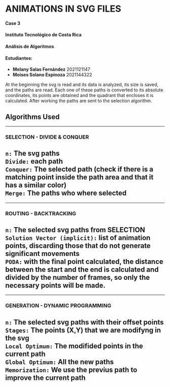 # ANIMATIONS IN SVG FILES
#### Case 3 
#### Instituto Tecnológico de Costa Rica
#### Análisis de Algoritmos
#### Estudiantes:
* **Melany Salas Fernández** 2021121147
* **Moises Solano Espinoza** 2021144322

At the beginning the svg is read and its data is analyzed, its size is saved, and the paths are read. Each one of these paths is converted to its absolute coordinates, its points are obtained and the quadrant that encloses it is calculated. After working the paths are sent to the selection algorithm.

## Algorithms Used
---------------------------------------------------------------------------------
### SELECTION - DIVIDE & CONQUER 
`n:` The svg paths <br>
`Divide:` each path <br>
`Conquer:` The selected path (check if there is a matching point inside the path area and that it has a similar color) <br>
`Merge:` The paths who where selected <br>
---------------------------------------------------------------------------------

---------------------------------------------------------------------------------
### ROUTING - BACKTRACKING
`n:` The selected svg paths from SELECTION <br>
`Solution Vector (implicit):` list of animation points, discarding those that do not generate significant movements <br>
`PODA:` with the final point calculated, the distance between the start and the end is calculated and divided by the number of frames, so only the necessary points will be made. <br>
---------------------------------------------------------------------------------

---------------------------------------------------------------------------------
### GENERATION - DYNAMIC PROGRAMMING 
`n:` The selected svg paths with their offset points <br>
`Stages:` The points (X,Y) that we are modifyng in the svg <br>
`Local Optimum:` The modifided points in the current path <br>
`Global Optimum:` All the new paths <br>
`Memorization:` We use the previus path to improve the current path <br>
---------------------------------------------------------------------------------